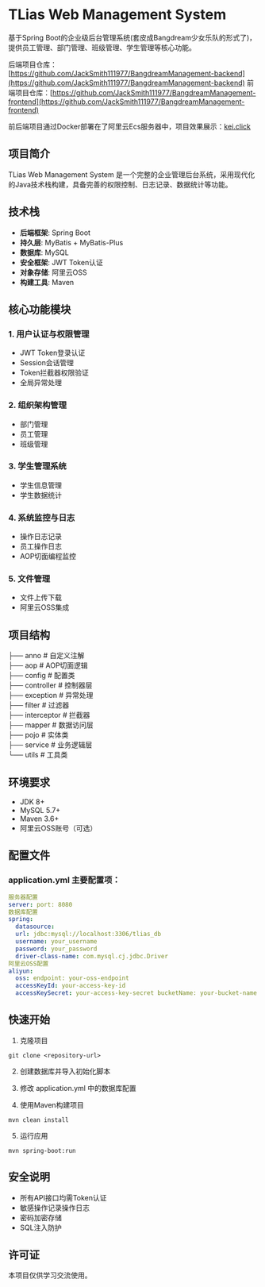# TLias Web Management System

基于Spring Boot的企业级后台管理系统(套皮成Bangdream少女乐队的形式了)，提供员工管理、部门管理、班级管理、学生管理等核心功能。

后端项目仓库：[https://github.com/JackSmith111977/BangdreamManagement-backend](https://github.com/JackSmith111977/BangdreamManagement-backend)
前端项目仓库：[https://github.com/JackSmith111977/BangdreamManagement-frontend](https://github.com/JackSmith111977/BangdreamManagement-frontend)

前后端项目通过Docker部署在了阿里云Ecs服务器中，项目效果展示：[kei.click](kei.click)

## 项目简介

TLias Web Management System 是一个完整的企业管理后台系统，采用现代化的Java技术栈构建，具备完善的权限控制、日志记录、数据统计等功能。

## 技术栈

- **后端框架**: Spring Boot
- **持久层**: MyBatis + MyBatis-Plus
- **数据库**: MySQL
- **安全框架**: JWT Token认证
- **对象存储**: 阿里云OSS
- **构建工具**: Maven

## 核心功能模块

### 1. 用户认证与权限管理
- JWT Token登录认证
- Session会话管理
- Token拦截器权限验证
- 全局异常处理

### 2. 组织架构管理
- 部门管理 
- 员工管理
- 班级管理

### 3. 学生管理系统
- 学生信息管理
- 学生数据统计

### 4. 系统监控与日志
- 操作日志记录
- 员工操作日志
- AOP切面编程监控

### 5. 文件管理
- 文件上传下载
- 阿里云OSS集成

## 项目结构
├── anno # 自定义注解 <br>
├── aop # AOP切面逻辑 <br>
├── config # 配置类 <br>
├── controller # 控制器层 <br>
├── exception # 异常处理 <br>
├── filter # 过滤器 <br>
├── interceptor # 拦截器 <br>
├── mapper # 数据访问层 <br>
├── pojo # 实体类 <br>
├── service # 业务逻辑层 <br>
└── utils # 工具类

## 环境要求

- JDK 8+
- MySQL 5.7+
- Maven 3.6+
- 阿里云OSS账号（可选）

## 配置文件

### application.yml 主要配置项：

~~~yml
服务器配置
server: port: 8080
数据库配置
spring: 
  datasource: 
  url: jdbc:mysql://localhost:3306/tlias_db 
  username: your_username 
  password: your_password 
  driver-class-name: com.mysql.cj.jdbc.Driver
阿里云OSS配置
aliyun: 
  oss: endpoint: your-oss-endpoint 
  accessKeyId: your-access-key-id 
  accessKeySecret: your-access-key-secret bucketName: your-bucket-name
~~~

## 快速开始

1. 克隆项目
~~~
git clone <repository-url>
~~~
2. 创建数据库并导入初始化脚本

3. 修改 application.yml 中的数据库配置

4. 使用Maven构建项目
~~~
mvn clean install
~~~
5. 运行应用
~~~
mvn spring-boot:run
~~~

## 安全说明

- 所有API接口均需Token认证
- 敏感操作记录操作日志
- 密码加密存储
- SQL注入防护

## 许可证

本项目仅供学习交流使用。


